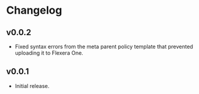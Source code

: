 # Changelog

## v0.0.2

- Fixed syntax errors from the meta parent policy template that prevented uploading it to Flexera One.

## v0.0.1

- Initial release.
